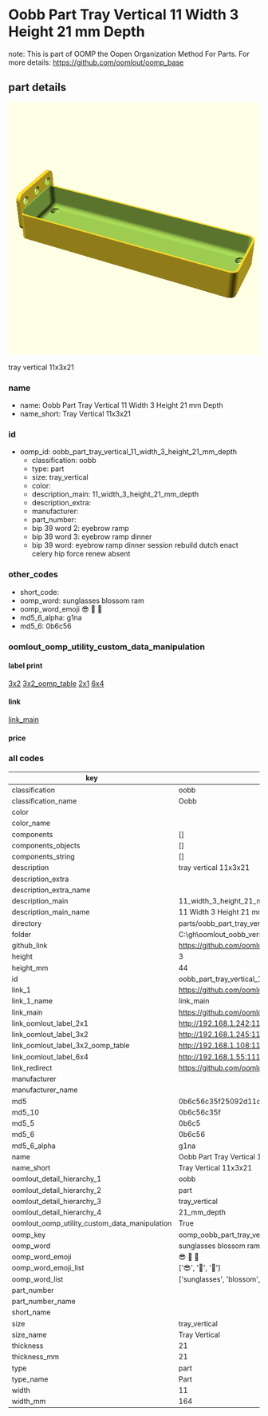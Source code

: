 # Oobb Part Tray Vertical 11 Width 3 Height 21 mm Depth  

note: This is part of OOMP the Oopen Organization Method For Parts. For more details: https://github.com/oomlout/oomp_base

##  part details
  

[![](3dpr.png)](3dpr.png)

tray vertical 11x3x21



### name
* name: Oobb Part Tray Vertical 11 Width 3 Height 21 mm Depth
* name_short: Tray Vertical 11x3x21 
### id
* oomp_id: oobb_part_tray_vertical_11_width_3_height_21_mm_depth
  * classification: oobb
  * type: part
  * size: tray_vertical
  * color: 
  * description_main: 11_width_3_height_21_mm_depth
  * description_extra: 
  * manufacturer: 
  * part_number: 
  * bip 39 word 2: eyebrow ramp
  * bip 39 word 3: eyebrow ramp dinner
  * bip 39 word: eyebrow ramp dinner session rebuild dutch enact celery hip force renew absent

### other_codes
* short_code: 
* oomp_word: sunglasses blossom ram
* oomp_word_emoji :sunglasses: :blossom: :ram:
* md5_6_alpha: g1na
* md5_6: 0b6c56






### oomlout_oomp_utility_custom_data_manipulation
#### label print
[3x2](http://192.168.1.245:1112/?label=oomp%20g1na)
[3x2_oomp_table](http://192.168.1.108:1112/?label=oomp%20g1na)
[2x1](http://192.168.1.242:1112/?label=oomp%20g1na)
[6x4](http://192.168.1.55:1112/?label=oomp%20g1na)    

#### link

[link_main](https://github.com/oomlout/oomlout_oobb_version_4_generated_parts/tree/main/navigation_oomp/oobb/part/tray_vertical/11_width_3_height_21_mm_depth/part)                              

#### price







### all codes 
| key | value |  
| --- | --- |  
| classification | oobb |  
| classification_name | Oobb |  
| color |  |  
| color_name |  |  
| components | [] |  
| components_objects | [] |  
| components_string | [] |  
| description | tray vertical 11x3x21 |  
| description_extra |  |  
| description_extra_name |  |  
| description_main | 11_width_3_height_21_mm_depth |  
| description_main_name | 11 Width 3 Height 21 mm Depth |  
| directory | parts/oobb_part_tray_vertical_11_width_3_height_21_mm_depth |  
| folder | C:\gh\oomlout_oobb_version_4_generated_parts\parts\oobb_part_tray_vertical_11_width_3_height_21_mm_depth |  
| github_link | https://github.com/oomlout/oomlout_oomp_part_src/tree/main/parts/oobb_part_tray_vertical_11_width_3_height_21_mm_depth |  
| height | 3 |  
| height_mm | 44 |  
| id | oobb_part_tray_vertical_11_width_3_height_21_mm_depth |  
| link_1 | https://github.com/oomlout/oomlout_oobb_version_4_generated_parts/tree/main/navigation_oomp/oobb/part/tray_vertical/11_width_3_height_21_mm_depth/part |  
| link_1_name | link_main |  
| link_main | https://github.com/oomlout/oomlout_oobb_version_4_generated_parts/tree/main/navigation_oomp/oobb/part/tray_vertical/11_width_3_height_21_mm_depth/part |  
| link_oomlout_label_2x1 | http://192.168.1.242:1112/?label=oomp%20g1na |  
| link_oomlout_label_3x2 | http://192.168.1.245:1112/?label=oomp%20g1na |  
| link_oomlout_label_3x2_oomp_table | http://192.168.1.108:1112/?label=oomp%20g1na |  
| link_oomlout_label_6x4 | http://192.168.1.55:1112/?label=oomp%20g1na |  
| link_redirect | https://github.com/oomlout/oomlout_oobb_version_4_generated_parts/tree/main/parts/oobb_tray_vertical_11_03_21 |  
| manufacturer |  |  
| manufacturer_name |  |  
| md5 | 0b6c56c35f25092d11d9ac447cac5a8a |  
| md5_10 | 0b6c56c35f |  
| md5_5 | 0b6c5 |  
| md5_6 | 0b6c56 |  
| md5_6_alpha | g1na |  
| name | Oobb Part Tray Vertical 11 Width 3 Height 21 mm Depth |  
| name_short | Tray Vertical 11x3x21  |  
| oomlout_detail_hierarchy_1 | oobb |  
| oomlout_detail_hierarchy_2 | part |  
| oomlout_detail_hierarchy_3 | tray_vertical |  
| oomlout_detail_hierarchy_4 | 21_mm_depth |  
| oomlout_oomp_utility_custom_data_manipulation | True |  
| oomp_key | oomp_oobb_part_tray_vertical_11_width_3_height_21_mm_depth |  
| oomp_word | sunglasses blossom ram |  
| oomp_word_emoji | :sunglasses: :blossom: :ram: |  
| oomp_word_emoji_list | [':sunglasses:', ':blossom:', ':ram:'] |  
| oomp_word_list | ['sunglasses', 'blossom', 'ram'] |  
| part_number |  |  
| part_number_name |  |  
| short_name |  |  
| size | tray_vertical |  
| size_name | Tray Vertical |  
| thickness | 21 |  
| thickness_mm | 21 |  
| type | part |  
| type_name | Part |  
| width | 11 |  
| width_mm | 164 |  
